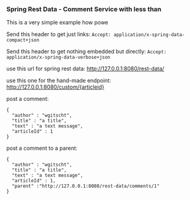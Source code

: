 ### Spring Rest Data - Comment Service with less than

This is a very simple example how powe

Send this header to get just links:
`Accept: application/x-spring-data-compact+json`

Send this header to get nothing embedded but directly:
`Accept: application/x-spring-data-verbose+json`




use this url for spring rest data:
http://127.0.0.1:8080/rest-data/

use this one for the hand-made endpoint:
http://127.0.0.1:8080/custom/{articleid}


post a comment:
```
{
  "author" : "wgitscht",
  "title" : "a title",
  "text" : "a text message",
  "articleId" : 1
}
```

post a comment to a parent:
```
{
  "author" : "wgitscht",
  "title" : "a title",
  "text" : "a text message",
  "articleId" : 1,
  "parent" :"http://127.0.0.1:8080/rest-data/comments/1"
}
```